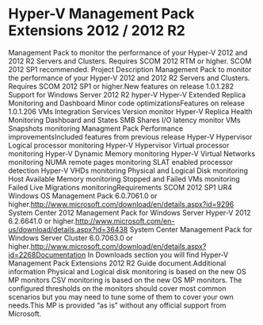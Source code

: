 # Hyper-V Management Pack Extensions 2012 / 2012 R2
Management Pack to monitor the performance of your Hyper-V 2012 and 2012 R2 Servers and Clusters. Requires SCOM 2012 RTM or higher. SCOM 2012 SP1 recommended.
Project Description Management Pack to monitor the performance of your Hyper-V 2012 and 2012 R2 Servers and Clusters. Requires SCOM 2012 SP1 or higher.New features on release 1.0.1.282 Support for Windows Server 2012 R2 hyper-V Hyper-V Extended Replica Monitoring and Dashboard Minor code optimizationsFeatures on release 1.0.1.206 VMs Integration Services Version monitor Hyper-V Replica Health Monitoring Dashboard and States SMB Shares I/O latency monitor VMs Snapshots monitoring Managment Pack Performance improvementsIncluded features from previous release Hyper-V Hypervisor Logical processor monitoring Hyper-V Hypervisor Virtual processor monitoring Hyper-V Dynamic Memory monitoring Hyper-V Virtual Networks monitoring NUMA remote pages monitoring SLAT enabled processor detection Hyper-V VHDs monitoring Physical and Logical Disk monitoring Host Available Memory monitoring Stopped and Failed VMs monitoring Failed Live Migrations monitoringRequirements SCOM 2012 SP1 UR4 Windows OS Management Pack 6.0.7061.0 or higher.http://www.microsoft.com/download/en/details.aspx?id=9296 System Center 2012 Management Pack for Windows Server Hyper-V 2012 6.2.6641.0 or higher.http://www.microsoft.com/en-us/download/details.aspx?id=36438 System Center Management Pack for Windows Server Cluster 6.0.7063.0 or higher.http://www.microsoft.com/download/en/details.aspx?id=2268Documentation In Downloads section you will find  Hyper-V Management Pack Extensions 2012 R2 Guide document.Additional information Physical and Logical disk monitoring is based on the new OS MP monitors CSV monitoring is based on the new OS MP monitors. The configured thresholds on the monitors should cover most common scenarios but you may need to tune some of them to cover your own needs.This MP is provided “as is” without any official support from Microsoft.


